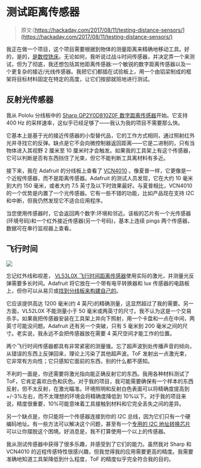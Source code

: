 # 测试距离传感器

> 原文:[https://hackaday.com/2017/08/11/testing-distance-sensors/](https://hackaday.com/2017/08/11/testing-distance-sensors/)

我正在做一个项目，这个项目需要根据到物体的测量距离来精确地移动工具。好的，是的，[是数控铣床](http://wp.me/pk3lN-17px)。无论如何，我听说过战斗时间传感器，并决定弄一个来测试，但为了彻底，我还想包括其他距离传感器:一个敏锐的数字距离传感器以及一个更复杂的接近/光线传感器。我把它们都插在试验板上，用一个由铝梁制成的框架将目标材料固定在特定的高度，让它们按部就班地进行测试。

## 反射光传感器

我从 Pololu 分线板中的 [Sharp GP2Y0D810Z0F 数字距离传感器](https://www.pololu.com/product/1134)开始。它支持 400 Hz 的采样速率，这似乎已经足够了——我认为我的项目不需要那么快。

它基本上是基于光的接近传感器的小型替代品，它的工作方式相同，通过照射红外光并寻找它的反弹。缺点是它不会向微控制器返回距离——它是二进制的，只有当物体进入其视野 2 厘米至 10 厘米时才会触发。如果我的工具架上有这个传感器，它可以判断是否有东西挡住了光束，但它不能判断工具离材料有多近。

接下来，我在 Adafruit 的分线板上查看了 [VCN4010](https://www.adafruit.com/product/466) 。像夏普一样，它更像是一个近程传感器，而不是距离传感器。Adafruit 的测试人员发现，它在大约 10 毫米到大约 150 毫米，或者大约 7.5 英寸及以下时效果最好。与夏普相比，VCN4010 的一个优势是内置了一个光传感器。它有一些不错的功能，比如产品现在支持 I2C 和中断，但我仍然发现它不适合应用程序。

当您使用传感器时，它会返回两个数字:环境和邻近。该板的芯片有一个光传感器(环境号码)和一个红外接近传感器(另一个号码)，基本上连续 pings 两个传感器，数据可在串行监视器上查看。

## 飞行时间

![](../Images/4c77151f9bc907a21c3ef14ca7dd2970.png)

忘记红外线和视差， [VL53L0X 飞行时间距离传感器](https://www.adafruit.com/product/3317)使用实际的激光，并测量光反弹需要多长时间。Adafruit 将它放在一个带有电平转换器和 lux 传感器的电路板上，但你可以从易贝或[找到分线板来构建自己的](http://hackaday.com/2017/06/27/tiniest-control-board-fits-inside-an-n-gauge-model-train/)。

它应该提供高达 1200 毫米(约 4 英尺)的精确测量，这显然超过了我的需要。另一方面，VL52L0X 不能测量小于 50 毫米或两英寸的尺寸。我不认为这是一个交易杀手。如果我把传感器安装在工具架上并向下照射，用一个卡盘和一点在中间，两英寸可能没问题。Adafruit 还有另一个突破，只有 5 毫米到 200 毫米之间的尺寸。老实说，我永远不会把传感器放在需要 4 英尺空间才能工作的位置。

两个飞行时间传感器都具有非常紧密的测量锥。忘了超声波到处传播声音的倾向，从错误的东西上反弹回来，理论上污染了其他超声波。ToF 发射出一点激光束，它非常有方向性；它只感知它面前的东西，别的什么都不感知。

不利的一面是，你还需要将激光指向能正确反射它的东西。我用各种材料测试了 ToF，它肯定喜欢白色和灰色。对于我的项目，我可能需要确保有一个样本的东西反射，但不太反射，在激光瞄准。环境照明和反射白色表面可以将精确度提高到+/-3%左右，而不太理想的环境会将精确度降低到 10%以下。对于我的项目来说，精度很重要，10%可能意味着工具接触到材料和它完全丢失之间的差异。

另一个缺点是，你只能将一个传感器连接到你的 I2C 总线，因为它们只有一个硬编码地址。有一些方法可以解决这个问题，甚至有一个[专用的 I2C 地址转换芯片](http://hackaday.com/2017/02/17/ltc4316-is-the-i2c-babelfish/)可以让你摆脱这个困境。好消息是，我不打算使用一个以上的传感器。

我从测试传感器中获得了很多乐趣，并感受到了它们的能力。虽然我对 Sharp 和 VCN4010 的近程传感特性很感兴趣，但我觉得我的应用需要更高的精度。我需要准确地知道工具架降低到什么程度，ToF 的精度似乎完全符合我的目的。